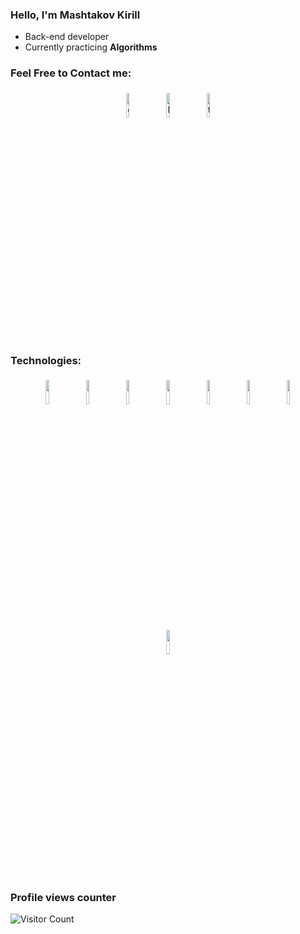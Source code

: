 ### Hello, I'm Mashtakov Kirill
- Back-end developer 
- Currently practicing **Algorithms**

### Feel Free to Contact me:

<p align="center">
	<a href="https://github.com/killkamad"><img alt="github" width="10%" style="padding:5px" src="https://img.icons8.com/dusk/128/null/github.png"/></a>
	<a href="https://www.linkedin.com/in/mashtakovkirill/"><img alt="linkedin" width="10%" style="padding:5px" src="https://img.icons8.com/dusk/128/null/linkedin--v1.png"/></a>
	<a href="https://t.me/killka_m"><img alt="telegram" width="10%" style="padding:5px" src="https://img.icons8.com/dusk/128/null/telegram-app.png"/></a>
</p>

### Technologies:
<p align="center">
	<img width="10%" style="padding:5px" src="https://img.icons8.com/color/96/null/python--v1.png"/>
	<img width="10%" style="padding:5px" src="https://img.icons8.com/color/96/null/postgreesql.png"/>
	<img width="10%" style="padding:5px" src="https://img.icons8.com/external-tal-revivo-shadow-tal-revivo/96/null/external-django-a-high-level-python-web-framework-that-encourages-rapid-development-logo-shadow-tal-revivo.png"/>
	<img width="10%" style="padding:5px" src="https://img.icons8.com/plasticine/100/null/api-settings.png"/>
	<img width="10%" style="padding:5px" src="https://img.icons8.com/color/96/null/redis.png"/>
	<img width="10%" style="padding:5px" src="https://seeklogo.com/images/R/rabbitmq-logo-25641A76DE-seeklogo.com.png"/>
	<img width="10%" style="padding:5px" src="https://img.icons8.com/external-tal-revivo-filled-tal-revivo/96/null/external-mongodb-a-cross-platform-document-oriented-database-program-logo-filled-tal-revivo.png"/>
	<img width="10%" style="padding:5px" src="https://docs.celeryq.dev/en/stable/_static/celery_512.png"/>

	
</p>

### Profile views counter
![Visitor Count](https://profile-counter.glitch.me/killkamad/count.svg)

